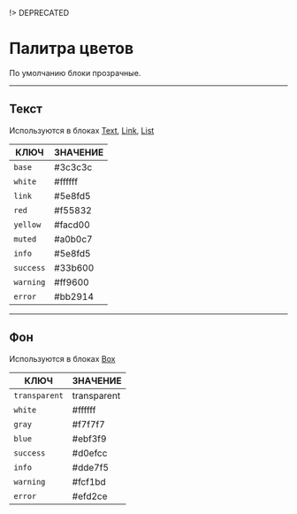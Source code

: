[box]: packages/evokit-box/
[text]: packages/evokit-text/
[link]: packages/evokit-link/
[list]: packages/evokit-list/

!> DEPRECATED

# Палитра цветов

По умолчанию блоки прозрачные.

---

## Текст

Используются в блоках [Text][text], [Link][link], [List][list]

|   КЛЮЧ    | ЗНАЧЕНИЕ |
|-----------|----------|
| `base`    | #3c3c3c  |
| `white`   | #ffffff  |
| `link`    | #5e8fd5  |
| `red`     | #f55832  |
| `yellow`  | #facd00  |
| `muted`   | #a0b0c7  |
| `info`    | #5e8fd5  |
| `success` | #33b600  |
| `warning` | #ff9600  |
| `error`   | #bb2914  |

---

## Фон

Используются в блоках [Box][box]

|       КЛЮЧ        |  ЗНАЧЕНИЕ   |
|-------------------|-------------|
| `transparent`     | transparent |
| `white`           | #ffffff     |
| `gray`            | #f7f7f7     |
| `blue`            | #ebf3f9     |
| `success`         | #d0efcc     |
| `info`            | #dde7f5     |
| `warning`         | #fcf1bd     |
| `error`           | #efd2ce     |
